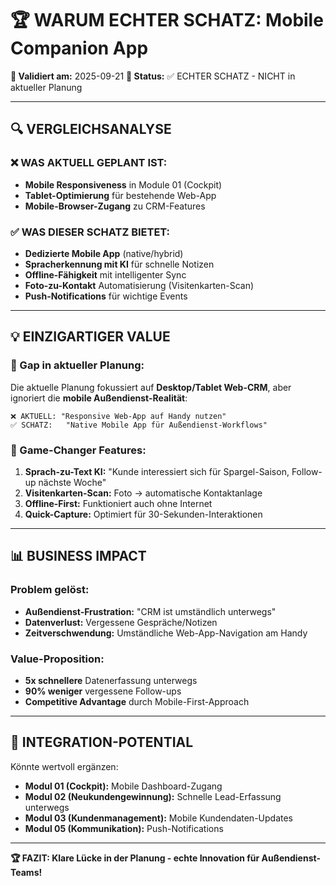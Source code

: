 # 🏆 WARUM ECHTER SCHATZ: Mobile Companion App

**📅 Validiert am:** 2025-09-21
**🎯 Status:** ✅ ECHTER SCHATZ - NICHT in aktueller Planung

---

## 🔍 **VERGLEICHSANALYSE**

### **❌ WAS AKTUELL GEPLANT IST:**
- **Mobile Responsiveness** in Module 01 (Cockpit)
- **Tablet-Optimierung** für bestehende Web-App
- **Mobile-Browser-Zugang** zu CRM-Features

### **✅ WAS DIESER SCHATZ BIETET:**
- **Dedizierte Mobile App** (native/hybrid)
- **Spracherkennung mit KI** für schnelle Notizen
- **Offline-Fähigkeit** mit intelligenter Sync
- **Foto-zu-Kontakt** Automatisierung (Visitenkarten-Scan)
- **Push-Notifications** für wichtige Events

---

## 💡 **EINZIGARTIGER VALUE**

### **🎯 Gap in aktueller Planung:**
Die aktuelle Planung fokussiert auf **Desktop/Tablet Web-CRM**, aber ignoriert die **mobile Außendienst-Realität**:

```
❌ AKTUELL: "Responsive Web-App auf Handy nutzen"
✅ SCHATZ:   "Native Mobile App für Außendienst-Workflows"
```

### **🚀 Game-Changer Features:**
1. **Sprach-zu-Text KI:** "Kunde interessiert sich für Spargel-Saison, Follow-up nächste Woche"
2. **Visitenkarten-Scan:** Foto → automatische Kontaktanlage
3. **Offline-First:** Funktioniert auch ohne Internet
4. **Quick-Capture:** Optimiert für 30-Sekunden-Interaktionen

---

## 📊 **BUSINESS IMPACT**

### **Problem gelöst:**
- **Außendienst-Frustration:** "CRM ist umständlich unterwegs"
- **Datenverlust:** Vergessene Gespräche/Notizen
- **Zeitverschwendung:** Umständliche Web-App-Navigation am Handy

### **Value-Proposition:**
- **5x schnellere** Datenerfassung unterwegs
- **90% weniger** vergessene Follow-ups
- **Competitive Advantage** durch Mobile-First-Approach

---

## 🎯 **INTEGRATION-POTENTIAL**

Könnte wertvoll ergänzen:
- **Modul 01 (Cockpit):** Mobile Dashboard-Zugang
- **Modul 02 (Neukundengewinnung):** Schnelle Lead-Erfassung unterwegs
- **Modul 03 (Kundenmanagement):** Mobile Kundendaten-Updates
- **Modul 05 (Kommunikation):** Push-Notifications

---

**🏆 FAZIT: Klare Lücke in der Planung - echte Innovation für Außendienst-Teams!**